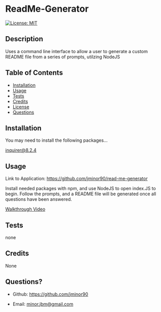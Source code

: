 # ReadMe-Generator

[![License: MIT](https://img.shields.io/badge/License-MIT-yellow.svg)](https://opensource.org/licenses/MIT)



## Description
Uses a command line interface to allow a user to generate a custom README file from a series of prompts, utilzing NodeJS

## Table of Contents

- [Installation](#installation)
- [Usage](#usage)
- [Tests](#tests)
- [Credits](#credits)
- [License](#license)
- [Questions](#questions)

## Installation
You may need to install the following packages...

inquirer@8.2.4

## Usage
Link to Application: https://github.com/jminor90/read-me-generator

Install needed packages with npm, and use NodeJS to open index.JS to begin. Follow the prompts, and a README file will be generated once all questions have been answered.

[Walkthrough Video](https://drive.google.com/file/d/1JJAezhpUsg5ocLSstzGU934vyw9BnZyg/view)

## Tests
none

## Credits
None



## Questions?

- Github: https://github.com/jminor90

- Email: minor.jbm@gmail.com

